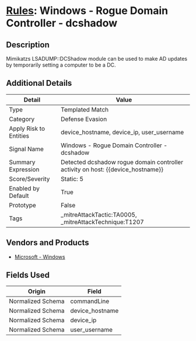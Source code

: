 # [Rules](README.md): Windows - Rogue Domain Controller - dcshadow

## Description
Mimikatzs LSADUMP::DCShadow module can be used to make AD updates by temporarily setting a computer to be a DC.

## Additional Details
|Detail|Value|
|----|----|
|Type|Templated Match|
|Category|Defense Evasion|
|Apply Risk to Entities|device_hostname, device_ip, user_username|
|Signal Name|Windows - Rogue Domain Controller - dcshadow|
|Summary Expression|Detected dcshadow rogue domain controller activity on host: {{device_hostname}}|
|Score/Severity|Static: 5|
|Enabled by Default|True|
|Prototype|False|
|Tags|_mitreAttackTactic:TA0005, _mitreAttackTechnique:T1207|
## Vendors and Products
- [Microsoft - Windows](../products/1ff7546c-cb36-4a24-87f7-89d2cecc5761.md)


## Fields Used

|Origin|Field|
|----|----|
|Normalized Schema|commandLine|
|Normalized Schema|device_hostname|
|Normalized Schema|device_ip|
|Normalized Schema|user_username|


